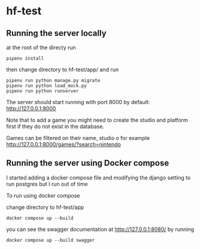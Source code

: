 # hf-test

## Running the server locally

at the root of the directy run

```
pipenv install
```

then change directory to hf-test/app/ and run

```
pipenv run python manage.py migrate
pipenv run python load_mock.py
pipenv run python runserver

```

The server should start running with port 8000 by default:
http://127.0.0.1:8000

Note that to add a game you might need to create the studio and platform first if they do not exist in the database.

Games can be filtered on their name, studio o
for example
http://127.0.0.1:8000/games/?search=nintendo

## Running the server using Docker compose

I started adding a docker compose file and modifying the django setting to run postgres but I run out of time

To run using docker compose

change directory to hf-test/app

```
docker compose up --build

```

you can see the swagger documentation at http://127.0.0.1:8080/ by running

```
docker compose up --build swagger
```
